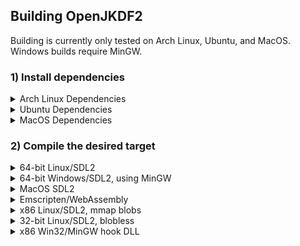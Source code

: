 ## Building OpenJKDF2

Building is currently only tested on Arch Linux, Ubuntu, and MacOS. Windows builds require MinGW.

### 1) Install dependencies

<details>
  <summary>Arch Linux Dependencies</summary>

```
# All
pacman -S base-devel make python python-pip bison imagemagick
pip3 install cogapp

# Win32/MinGW
pacman -S mingw-w64

# Linux 32-bit
pacman -S multilib-devel lib32-sdl2 lib32-sdl2_mixer lib32-glew lib32-openal

# Linux 64-bit
pacman -S clang sdl2 sdl2_mixer glew openal

# WebAssembly
pacaur -S emscripten
```
</details>

<details>
  <summary>Ubuntu Dependencies</summary>

```
# All
apt install build-essential make python3 python3-pip bison imagemagick
pip3 install cogapp

# Win32/MinGW
apt install mingw-w64

# Linux 32-bit
# TODO find equivalents: multilib-devel lib32-sdl2 lib32-glew lib32-openal

# Linux 64-bit
apt install clang libsdl2-dev libsdl2-mixer-dev libopenal-dev libglew-dev

# WebAssembly
# TODO find equivalents: emscripten
```

Add the following to the end of ~/.bashrc:
```
export PATH=$PATH:~/.local/bin
```
</details>

<details>
  <summary>MacOS Dependencies</summary>

Before starting, install Xcode. This is required for OpenGL headers, among other things.
```
# All
brew install make python3 imagemagick
pip3 install cogapp generate-iconset

# After installing cogapp, make sure the following is in your ~/.zshrc:
# export PATH=$PATH:$HOME/Library/Python/3.8/bin

# Win32/MinGW building
brew install mingw-w64

# MacOS 64-bit
brew install openal-soft sdl2 sdl2_mixer glew

# WebAssembly
brew install emscripten
```
</details>

### 2) Compile the desired target

<details>
  <summary>64-bit Linux/SDL2</summary>

64-bit Linux supports both x86_64 and ARM64 targets, and has been tested on Intel, NVIDIA and V3D (Raspberry Pi 4) graphics cards.

`OPENJKDF2_NO_ASAN=1 make -f Makefile.linux64`
</details>

<details>
  <summary>64-bit Windows/SDL2, using MinGW</summary>

64-bit Windows can be cross-compiled from Linux or MacOS, and has been tested on Intel and NVIDIA graphics cards.

`make -f Makefile.win64`
</details>

<details>
  <summary>MacOS SDL2</summary>

A full, universal MacOS appbundle can be created using
```
./distpkg_macos.sh
```

Otherwise, a plain binary and single-architecture appbundle can be compiled using:
```
OPENJKDF2_NO_ASAN=1 make -f Makefile.macos -j8
codesign -s - openjkdf2-64
```
</details>

<details>
  <summary>Emscripten/WebAssembly</summary>

WASM builds are semi-supported, but break often. The last tested tag for WASM is `v0.2.0`.

```
mkdir -p wasm_out
```

Copy your `episode/` and `resource/` directory to `wasm_out`, then

`make -f Makefile.emcc`
</details>

<details>
  <summary>x86 Linux/SDL2, mmap blobs</summary>

OpenJKDF2 supports an experimental hybrid compilation for Linux/SDL2 which uses `JK.EXE` for any unimplemented functions. Compile using `OPENJKDF2_USE_BLOBS=1 make -f Makefile.linux`, then copy `openjkdf2` to the same directory as JK.EXE and run it. *JK.EXE version 1.0.0 is required in order to use blobs!*

`mmap` is used to maintain all `.rodata`, `.data`, and `.bss` variables in the same addresses as `JK.EXE`, and if `openjkdf2` invokes an unimplemented function, it will jump to the mapped `JK.EXE` implementation.
</details>

<details>
  <summary>32-bit Linux/SDL2, blobless</summary>

`OPENJKDF2_NO_ASAN=1 make -f Makefile.linux`
</details>

<details>
  <summary>x86 Win32/MinGW hook DLL</summary>

`make`
</details>